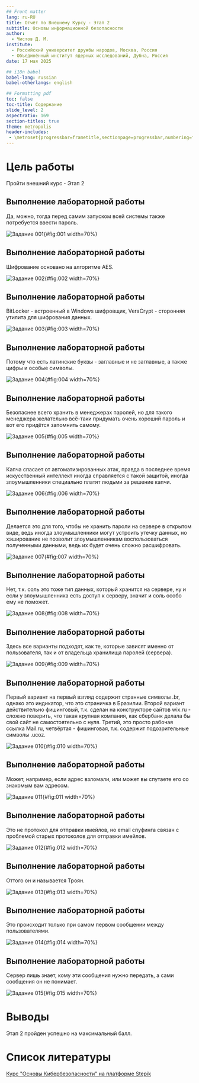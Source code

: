 ```yaml
---
## Front matter
lang: ru-RU
title: Отчёт по Внешнему Курсу - Этап 2
subtitle: Основы информационной безопасности
author:
  - Чистов Д. М.
institute:
  - Российский университет дружбы народов, Москва, Россия
  - Объединённый институт ядерных исследований, Дубна, Россия
date: 17 мая 2025

## i18n babel
babel-lang: russian
babel-otherlangs: english

## Formatting pdf
toc: false
toc-title: Содержание
slide_level: 2
aspectratio: 169
section-titles: true
theme: metropolis
header-includes:
 - \metroset{progressbar=frametitle,sectionpage=progressbar,numbering=fraction}
---
```



# Цель работы

Пройти внешний курс - Этап 2

## Выполнение лабораторной работы

Да, можно, тогда перед самим запуском всей системы также потребуется ввести пароль.

![Задание 001](image/IMG_001.jpg){#fig:001 width=70%}

## Выполнение лабораторной работы

Шифрование основано на алгоритме AES.

![Задание 002](image/IMG_002.jpg){#fig:002 width=70%}

## Выполнение лабораторной работы

BitLocker - встроенный в Windows шифровщик, VeraCrypt - сторонняя утилита для шифрования данных.

![Задание 003](image/IMG_003.jpg){#fig:003 width=70%}

## Выполнение лабораторной работы

Потому что есть латинские буквы - заглавные и не заглавные, а также цифры и особые символы.

![Задание 004](image/IMG_004.jpg){#fig:004 width=70%}

## Выполнение лабораторной работы

Безопаснее всего хранить в менеджерах паролей, но для такого менеджера желательно всё-таки придумать очень хороший пароль и вот его придётся запомнить самому.

![Задание 005](image/IMG_005.jpg){#fig:005 width=70%}

## Выполнение лабораторной работы

Капча спасает от автоматизированных атак, правда в последнее время искусственный интеллект иногда справляется с такой защитой, иногда злоумышленники специально платят людьми за решение капчи.

![Задание 006](image/IMG_006.jpg){#fig:006 width=70%}

## Выполнение лабораторной работы

Делается это для того, чтобы не хранить пароли на сервере в открытом виде, ведь иногда злоумышленники могут устроить утечку данных, но хэширование не позволит злоумышленникам воспользоваться полученными данными, ведь их будет очень сложно расшифровать.

![Задание 007](image/IMG_007.jpg){#fig:007 width=70%}

## Выполнение лабораторной работы

Нет, т.к. соль это тоже тип данных, который хранится на сервере, ну и если у злоумышленника есть доступ к серверу, значит и соль особо ему не поможет.

![Задание 008](image/IMG_015.jpg){#fig:008 width=70%}

## Выполнение лабораторной работы

Здесь все варианты подходят, как те, которые зависят именно от пользователя, так и от владельца хранилища паролей (сервера).

![Задание 009](image/IMG_008.jpg){#fig:009 width=70%}

## Выполнение лабораторной работы

Первый вариант на первый взгляд содержит странные символы .br, однако это индикатор, что это страничка в Бразилии. Второй вариант действительно фишинговый, т.к. сделан на конструкторе сайтов wix.ru - сложно поверить, что такая крупная компания, как сбербанк делала бы свой сайт не самостоятельно с нуля. Третий, это просто рабочая ссылка Mail.ru, четвёртая - фишинговая, т.к. содержит подозрительные символы .ucoz.

![Задание 010](image/IMG_009.jpg){#fig:010 width=70%}

## Выполнение лабораторной работы

Может, например, если адрес взломали, или может вы спутаете его со знакомым вам адресом.

![Задание 011](image/IMG_010.jpg){#fig:011 width=70%}

## Выполнение лабораторной работы

Это не протокол для отправки имейлов, но email спуфинга связан с проблемой старых протоколов для отправки имейлов.

![Задание 012](image/IMG_011.jpg){#fig:012 width=70%}

## Выполнение лабораторной работы

Оттого он и называется Троян.

![Задание 013](image/IMG_012.jpg){#fig:013 width=70%}

## Выполнение лабораторной работы

Это происходит только при самом первом сообщении между пользователями.

![Задание 014](image/IMG_013.jpg){#fig:014 width=70%}

## Выполнение лабораторной работы

Сервер лишь знает, кому эти сообщения нужно передать, а сами сообщения он не понимает.

![Задание 015](image/IMG_014.jpg){#fig:015 width=70%}

# Выводы

Этап 2 пройден успешно на максимальный балл.

# Список литературы

[Курс "Основы Кибербезопасности" на платформе Stepik](https://stepik.org/course/111511)

